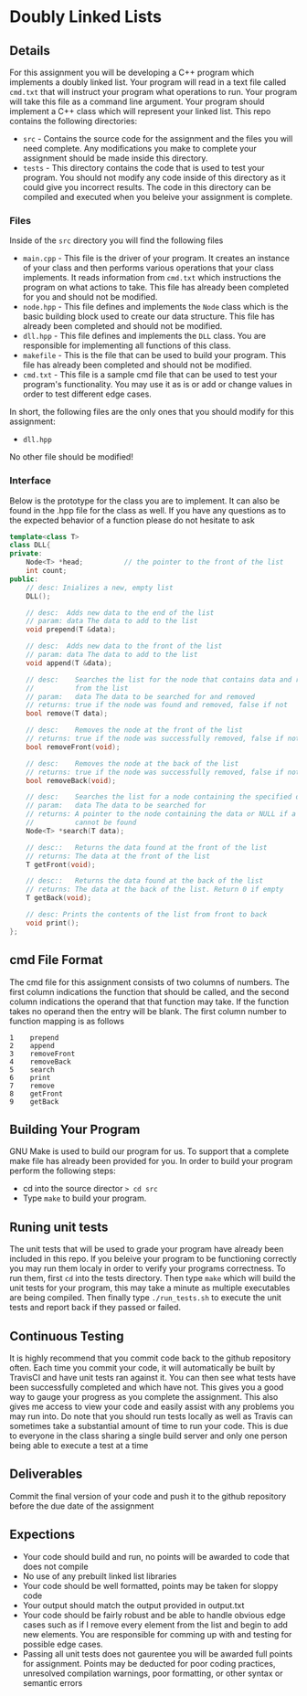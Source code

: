 # Doubly Linked Lists

## Details
For this assignment you will be developing a C++ program which implements a 
doubly linked list. Your program will read in a text file called `cmd.txt` that will 
instruct your program what operations to run. Your program will take this file
as a command line argument. Your program should implement a C++ class which will 
represent your linked list. This repo contains the following directories: 
* `src` - Contains the source code for the assignment and the files you will need
complete. Any modifications you make to complete your assignment should be made
inside this directory.  
* `tests` - This directory contains the code that is used to test your program. 
You should not modify any code inside of this directory as it could give you
incorrect results. The code in this directory can be compiled and executed when
you beleive your assignment is complete.  

### Files  
Inside of the `src` directory you will find the following files  
* `main.cpp` - This file is the driver of your program. It creates an instance of
your class and then performs various operations that your class implements. It 
reads information from `cmd.txt` which instructions the program on what actions 
to take. This file has already been completed for you and should not be modified.  
* `node.hpp` - This file defines and implements the `Node` class which is the
basic building block used to create our data structure. This file has already
been completed and should not be modified.
* `dll.hpp` - This file defines and implements the `DLL` class. You are responsible 
for implementing all functions of this class.
* `makefile` - This is the file that can be used to build your program. This file 
has already been completed and should not be modified.
* `cmd.txt` - This file is a sample cmd file that can be used to test your program's 
functionality. You may use it as is or add or change values in order to test
different edge cases.  

In short, the following files are the only ones that you should modify for this
assignment:  
* `dll.hpp` 

No other file should be modified!

### Interface
Below is the prototype for the class you are to implement. It can also be found
in the .hpp file for the class as well. If you have any questions as to the expected 
behavior of a function please do not hesitate to ask  
```C++
template<class T>
class DLL{
private:
    Node<T> *head;          // the pointer to the front of the list
    int count;
public:
    // desc: Inializes a new, empty list
	DLL();

    // desc:  Adds new data to the end of the list
    // param: data The data to add to the list
	void prepend(T &data);

    // desc:  Adds new data to the front of the list
    // param: data The data to add to the list
	void append(T &data);

    // desc:    Searches the list for the node that contains data and removes it
    //          from the list
    // param:   data The data to be searched for and removed
    // returns: true if the node was found and removed, false if not
    bool remove(T data);

    // desc:    Removes the node at the front of the list
    // returns: true if the node was successfully removed, false if not
	bool removeFront(void);

    // desc:    Removes the node at the back of the list
    // returns: true if the node was successfully removed, false if not
	bool removeBack(void);

    // desc:    Searches the list for a node containing the specified data
    // param:   data The data to be searched for
    // returns: A pointer to the node containing the data or NULL if a node
    //          cannot be found
	Node<T> *search(T data);

    // desc::   Returns the data found at the front of the list
    // returns: The data at the front of the list
    T getFront(void);

    // desc::   Returns the data found at the back of the list
    // returns: The data at the back of the list. Return 0 if empty
    T getBack(void);

    // desc: Prints the contents of the list from front to back
	void print();
};
```

## cmd File Format
The cmd file for this assignment consists of two columns of numbers. The first
column indications the function that should be called, and the second column
indications the operand that that function may take. If the function takes no 
operand then the entry will be blank. The first column number to function 
mapping is as follows
```
1    prepend
2    append
3    removeFront
4    removeBack
5    search
6    print
7    remove
8    getFront
9    getBack
```

## Building Your Program  
GNU Make is used to build our program for us. To support that a complete make
file has already been provided for you. In order to build your program perform 
the following steps:  
* cd into the source director `> cd src`  
* Type `make` to build your program.  

## Runing unit tests
The unit tests that will be used to grade your program have already been included 
in this repo. If you beleive your program to be functioning correctly you may
 run them localy in order to verify your programs correctness. To run them, first 
 `cd` into the tests directory. 
 Then type `make` which will build the unit tests for your program, this may take 
 a minute as multiple executables are being compiled. Then finally type `./run_tests.sh` 
 to execute the unit tests and report back if they passed or failed.  

## Continuous Testing
It is highly recommend that you commit code back to the github repository often. 
Each time you commit your code, it will automatically be built by TravisCI and
have unit tests ran against it. You can then see what tests have been successfully
completed and which have not. This gives you a good way to gauge your progress
as you complete the assignment. This also gives me access to view your code and 
easily assist with any problems you may run into. Do note that you should run tests 
locally as well as Travis can sometimes take a substantial amount of time to run 
your code. This is due to everyone in the class sharing a single build server and 
only one person being able to execute a test at a time

## Deliverables
Commit the final version of your code and push it to the github repository
before the due date of the assignment

## Expections
* Your code should build and run, no points will be awarded to code that does
not compile
* No use of any prebuilt linked list libraries
* Your code should be well formatted, points may be taken for sloppy code
* Your output should match the output provided in output.txt
* Your code should be fairly robust and be able to handle obvious edge cases 
such as if I remove every element from the list and begin to add new elements.
You are responsible for comming up with and testing for possible edge cases. 
* Passing all unit tests does not gaurentee you will be awarded full points for 
assignment. Points may be deducted for poor coding practices, unresolved compilation 
warnings, poor formatting, or other syntax or semantic errors
